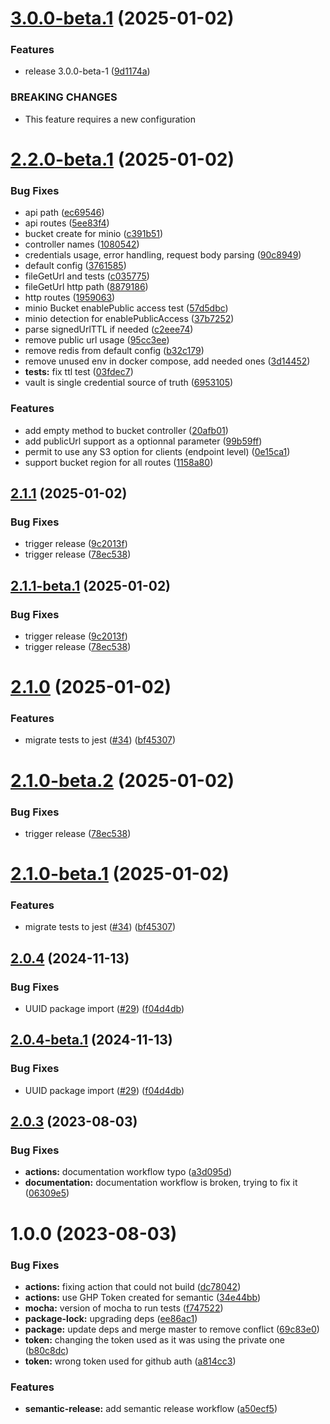 # [3.0.0-beta.1](https://github.com/kuzzleio/kuzzle-plugin-s3/compare/v2.2.0-beta.1...v3.0.0-beta.1) (2025-01-02)


### Features

* release 3.0.0-beta-1 ([9d1174a](https://github.com/kuzzleio/kuzzle-plugin-s3/commit/9d1174a5ef542aa7a3dde5064407ae9efcacc5d0))


### BREAKING CHANGES

* This feature requires a new configuration

# [2.2.0-beta.1](https://github.com/kuzzleio/kuzzle-plugin-s3/compare/v2.1.1...v2.2.0-beta.1) (2025-01-02)


### Bug Fixes

* api path ([ec69546](https://github.com/kuzzleio/kuzzle-plugin-s3/commit/ec695465d76c0582428b38efdef3d772183aacd1))
* api routes ([5ee83f4](https://github.com/kuzzleio/kuzzle-plugin-s3/commit/5ee83f4478a37dcf6f70c0ee8d789b21e3fa2469))
* bucket create for minio ([c391b51](https://github.com/kuzzleio/kuzzle-plugin-s3/commit/c391b51cc656e2964f613ae1d41114397aa39b85))
* controller names ([1080542](https://github.com/kuzzleio/kuzzle-plugin-s3/commit/1080542789fac66197d44de71162678dac9202f2))
* credentials usage, error handling, request body parsing ([90c8949](https://github.com/kuzzleio/kuzzle-plugin-s3/commit/90c89491d52c9af755870563e5ec767c5a002b94))
* default config ([3761585](https://github.com/kuzzleio/kuzzle-plugin-s3/commit/376158579178c7570473bef266bbb4228b2a9116))
* fileGetUrl and tests ([c035775](https://github.com/kuzzleio/kuzzle-plugin-s3/commit/c0357754df877edd1c4ca2f59b1bc6a881a347bc))
* fileGetUrl http path ([8879186](https://github.com/kuzzleio/kuzzle-plugin-s3/commit/8879186090ee0a8850676c9c2f6510607823a432))
* http routes ([1959063](https://github.com/kuzzleio/kuzzle-plugin-s3/commit/195906331f3cfb0aaa890a3e26cb73e9591c71d0))
* minio Bucket enablePublic access test ([57d5dbc](https://github.com/kuzzleio/kuzzle-plugin-s3/commit/57d5dbc2dbe5ea808ab0aba8dce3212e35a973d0))
* minio detection for enablePublicAccess ([37b7252](https://github.com/kuzzleio/kuzzle-plugin-s3/commit/37b725206cdcbfd3b0c9e7f414996187b84d5240))
* parse signedUrlTTL if needed ([c2eee74](https://github.com/kuzzleio/kuzzle-plugin-s3/commit/c2eee74411455564ec79c9d701d932ab3725dbf9))
* remove public url usage ([95cc3ee](https://github.com/kuzzleio/kuzzle-plugin-s3/commit/95cc3ee4548470ad76e2125171695a61c35b7282))
* remove redis from default config ([b32c179](https://github.com/kuzzleio/kuzzle-plugin-s3/commit/b32c179f09b3a61e4b1784a8f46efaa4bd245005))
* remove unused env in docker compose, add needed ones ([3d14452](https://github.com/kuzzleio/kuzzle-plugin-s3/commit/3d144520bea71968be4c6815360ff1104243f2c1))
* **tests:** fix ttl test ([03fdec7](https://github.com/kuzzleio/kuzzle-plugin-s3/commit/03fdec7575421d3524f55e9998c6e124bb8fae54))
* vault is single credential source of truth ([6953105](https://github.com/kuzzleio/kuzzle-plugin-s3/commit/6953105106c31df9b718fa6d42d7bcbab836fbe6))


### Features

* add empty method to bucket controller ([20afb01](https://github.com/kuzzleio/kuzzle-plugin-s3/commit/20afb017c9138dcf6d7e021512bf498d7200b9fe))
* add publicUrl support as a optionnal parameter ([99b59ff](https://github.com/kuzzleio/kuzzle-plugin-s3/commit/99b59ff7ec87d4ed94c83336a646dfa75372ece8))
* permit to use any S3 option for clients (endpoint level) ([0e15ca1](https://github.com/kuzzleio/kuzzle-plugin-s3/commit/0e15ca1bf6f14b90365e933513937d62c9851951))
* support bucket region for all routes ([1158a80](https://github.com/kuzzleio/kuzzle-plugin-s3/commit/1158a806f42e268b5634fca538b6340b77266c5d))

## [2.1.1](https://github.com/kuzzleio/kuzzle-plugin-s3/compare/v2.1.0...v2.1.1) (2025-01-02)


### Bug Fixes

* trigger release ([9c2013f](https://github.com/kuzzleio/kuzzle-plugin-s3/commit/9c2013f51b46f089567f60470a2232cf8d22dc78))
* trigger release ([78ec538](https://github.com/kuzzleio/kuzzle-plugin-s3/commit/78ec53880806e6c2af4e935d614d57c17e6e984b))

## [2.1.1-beta.1](https://github.com/kuzzleio/kuzzle-plugin-s3/compare/v2.1.0...v2.1.1-beta.1) (2025-01-02)


### Bug Fixes

* trigger release ([9c2013f](https://github.com/kuzzleio/kuzzle-plugin-s3/commit/9c2013f51b46f089567f60470a2232cf8d22dc78))
* trigger release ([78ec538](https://github.com/kuzzleio/kuzzle-plugin-s3/commit/78ec53880806e6c2af4e935d614d57c17e6e984b))

# [2.1.0](https://github.com/kuzzleio/kuzzle-plugin-s3/compare/v2.0.4...v2.1.0) (2025-01-02)


### Features

* migrate tests to jest ([#34](https://github.com/kuzzleio/kuzzle-plugin-s3/issues/34)) ([bf45307](https://github.com/kuzzleio/kuzzle-plugin-s3/commit/bf45307ee95c56d10ac0c0bfa8f639ecb1fce33a))

# [2.1.0-beta.2](https://github.com/kuzzleio/kuzzle-plugin-s3/compare/v2.1.0-beta.1...v2.1.0-beta.2) (2025-01-02)


### Bug Fixes

* trigger release ([78ec538](https://github.com/kuzzleio/kuzzle-plugin-s3/commit/78ec53880806e6c2af4e935d614d57c17e6e984b))


# [2.1.0-beta.1](https://github.com/kuzzleio/kuzzle-plugin-s3/compare/v2.0.4...v2.1.0-beta.1) (2025-01-02)


### Features

* migrate tests to jest ([#34](https://github.com/kuzzleio/kuzzle-plugin-s3/issues/34)) ([bf45307](https://github.com/kuzzleio/kuzzle-plugin-s3/commit/bf45307ee95c56d10ac0c0bfa8f639ecb1fce33a))

## [2.0.4](https://github.com/kuzzleio/kuzzle-plugin-s3/compare/v2.0.3...v2.0.4) (2024-11-13)


### Bug Fixes

* UUID package import ([#29](https://github.com/kuzzleio/kuzzle-plugin-s3/issues/29)) ([f04d4db](https://github.com/kuzzleio/kuzzle-plugin-s3/commit/f04d4db8393078d9f8207dfef2b7eae6bb6a385f))

## [2.0.4-beta.1](https://github.com/kuzzleio/kuzzle-plugin-s3/compare/v2.0.3...v2.0.4-beta.1) (2024-11-13)


### Bug Fixes

* UUID package import ([#29](https://github.com/kuzzleio/kuzzle-plugin-s3/issues/29)) ([f04d4db](https://github.com/kuzzleio/kuzzle-plugin-s3/commit/f04d4db8393078d9f8207dfef2b7eae6bb6a385f))

## [2.0.3](https://github.com/kuzzleio/kuzzle-plugin-s3/compare/v2.0.2...v2.0.3) (2023-08-03)


### Bug Fixes

* **actions:** documentation workflow typo ([a3d095d](https://github.com/kuzzleio/kuzzle-plugin-s3/commit/a3d095d3cdebe0eaea3f81d795c8652b18306c80))
* **documentation:** documentation workflow is broken, trying to fix it ([06309e5](https://github.com/kuzzleio/kuzzle-plugin-s3/commit/06309e58ae2ea5e5115ac4ab0d58007ae0b23d0e))

# 1.0.0 (2023-08-03)


### Bug Fixes

* **actions:** fixing action that could not build ([dc78042](https://github.com/kuzzleio/kuzzle-plugin-s3/commit/dc78042f949c77e87cdc3f75982e3cf7df08aef6))
* **actions:** use GHP Token created for semantic ([34e44bb](https://github.com/kuzzleio/kuzzle-plugin-s3/commit/34e44bbaad54fc2f430ea657f917af762938b69e))
* **mocha:** version of mocha to run tests ([f747522](https://github.com/kuzzleio/kuzzle-plugin-s3/commit/f747522a4b8e98f7ecc093d5dbfdb59fa444a5c0))
* **package-lock:** upgrading deps ([ee86ac1](https://github.com/kuzzleio/kuzzle-plugin-s3/commit/ee86ac1903150424975a6da98cbc83d21636ffb6))
* **package:** update deps and merge master to remove conflict ([69c83e0](https://github.com/kuzzleio/kuzzle-plugin-s3/commit/69c83e0cf980fd127e0eaafdf9a424e224e27ee7))
* **token:** changing the token used as it was using the private one ([b80c8dc](https://github.com/kuzzleio/kuzzle-plugin-s3/commit/b80c8dc1c27f4eae7338820451db7eb7ad1a8853))
* **token:** wrong token used for github auth ([a814cc3](https://github.com/kuzzleio/kuzzle-plugin-s3/commit/a814cc348e27e8b6afcf019e81d8dd8eb82ad0bb))


### Features

* **semantic-release:** add semantic release workflow ([a50ecf5](https://github.com/kuzzleio/kuzzle-plugin-s3/commit/a50ecf5276045140620856d64a1027246183c65b))
